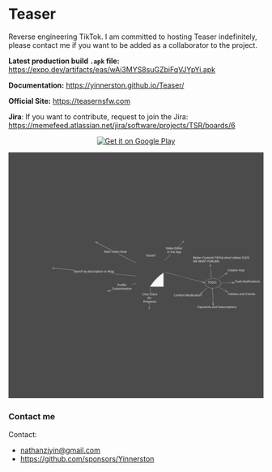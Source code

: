 # Teaser

Reverse engineering TikTok.
I am committed to hosting Teaser indefinitely, please contact me if you want to be added as a collaborator to the project.

**Latest production build `.apk` file:** https://expo.dev/artifacts/eas/wAi3MYS8suGZbiFqVJYpYi.apk

**Documentation:** https://yinnerston.github.io/Teaser/

**Official Site:** https://teasernsfw.com

**Jira**: If you want to contribute, request to join the Jira: https://memefeed.atlassian.net/jira/software/projects/TSR/boards/6

<p align="center">
    <a href='https://play.google.com/store/apps/details?id=com.yinnerston.teaser&pcampaignid=pcampaignidMKT-Other-global-all-co-prtnr-py-PartBadge-Mar2515-1'>
        <img alt='Get it on Google Play' src='https://play.google.com/intl/en_us/badges/static/images/badges/en_badge_web_generic.png'/>
    </a>
</p>

![Teaser Mind Map](./docs/Teaser/static/docs/img/teasermindmap.svg)

### Contact me

Contact:
- nathanzjyin@gmail.com
- https://github.com/sponsors/Yinnerston
